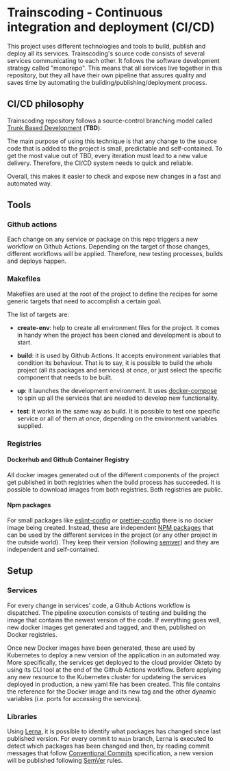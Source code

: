 # Trainscoding - Continuous integration and deployment (CI/CD)

This project uses different technologies and tools to build, publish and deploy all its services.
Trainscoding's source code consists of several services communicating to each other. It follows the software development strategy called "monorepo". This means that all services live together in this repository, but they all have their own pipeline that assures quality and saves time by automating the building/publishing/deployment process.

## CI/CD philosophy

Trainscoding repository follows a source-control branching model called [Trunk Based Development](https://trunkbaseddevelopment.com/) (**TBD**).

The main purpose of using this technique is that any change to the source code that is added to the project is small, predictable and self-contained. To get the most value out of TBD, every iteration must lead to a new value delivery. Therefore, the CI/CD system needs to quick and reliable.

Overall, this makes it easier to check and expose new changes in a fast and automated way.

## Tools

### Github actions
Each change on any service or package on this repo triggers a new workflow on Github Actions. Depending on the target of those changes, different workflows will be applied. Therefore, new testing processes, builds and deploys happen.

### Makefiles
Makefiles are used at the root of the project to define the recipes for some generic targets that need to accomplish a certain goal.

The list of targets are:
- **create-env**: help to create all environment files for the project. It comes in handy when the project has been cloned and development is about to start.

- **build**: it is used by Github Actions. It accepts environment variables that condition its behaviour. That is to say, it is possible to build the whole project (all its packages and services) at once, or just select the specific component that needs to be built.

- **up**: it launches the development environment. It uses [docker-compose](https://docs.docker.com/compose/) to spin up all the services that are needed to develop new functionality.

- **test**: it works in the same way as build. It is possible to test one specific service or all of them at once, depending on the environment variables supplied.

### Registries
#### Dockerhub and Github Container Registry
All docker images generated out of the different components of the project get published in both registries when the build process has succeeded. It is possible to download images from both registries. Both registries are public.

#### Npm packages
For small packages like [eslint-config](https://github.com/MasterCloudApps-Projects/trainscoding/tree/main/packages/eslint-config) or [prettier-config](https://github.com/MasterCloudApps-Projects/trainscoding/tree/main/packages/prettier-config) there is no docker image being created. Instead, these are independent [NPM packages](https://docs.npmjs.com/about-packages-and-modules#about-packages) that can be used by the different services in the project (or any other project in the outside world). They keep their version (following [semver](https://semver.org/)) and they are independent and self-contained.

## Setup

### Services
For every change in services' code, a Github Actions workflow is dispatched. The pipeline execution consists of testing and building the image that contains the newest version of the code. If everything goes well, new docker images get generated and tagged, and then, published on Docker registries.

Once new Docker images have been generated, these are used by Kubernetes to deploy a new version of the application in an automated way. More specifically, the services get deployed to the cloud provider Okteto by using its CLI tool at the end of the Github Actions workflow. Before applying any new resource to the Kubernetes cluster for updateing the services deployed in production, a new yaml file has been created. This file contains the reference for the Docker image and its new tag and the other dynamic variables (i.e. ports for accessing the services).

### Libraries
Using [Lerna](https://github.com/lerna/lerna/), it is possible to identify what packages has changed since last published version. For every commit to `main` branch, Lerna is executed to detect which packages has been changed and then, by reading commit messages that follow [Conventional Commits](https://www.conventionalcommits.org/) specification, a new version will be published following [SemVer](https://semver.org/lang/es/) rules.
